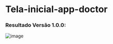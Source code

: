# Tela-inicial-app-doctor

### Resultado Versão 1.0.0:
![image](https://user-images.githubusercontent.com/83824469/190232038-8906e23c-c288-4383-b534-8af79c826af8.png)
